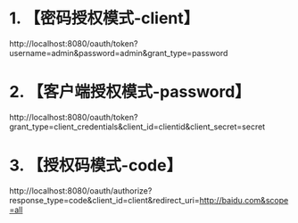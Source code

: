 # 1. 【密码授权模式-client】
http://localhost:8080/oauth/token?username=admin&password=admin&grant_type=password
# 2. 【客户端授权模式-password】
http://localhost:8080/oauth/token?grant_type=client_credentials&client_id=clientid&client_secret=secret
# 3. 【授权码模式-code】
http://localhost:8080/oauth/authorize?response_type=code&client_id=client&redirect_uri=http://baidu.com&scope=all